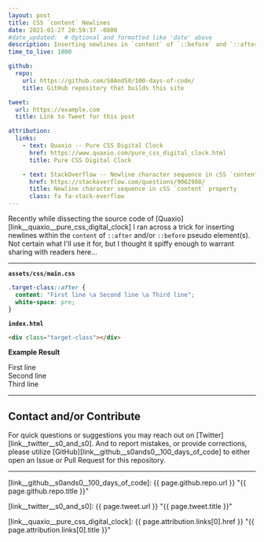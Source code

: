 ```yaml
---
layout: post
title: CSS `content` Newlines
date: 2021-01-27 20:59:37 -0800
#date_updated:  # Optional and formatted like 'date' above
description: Inserting newlines in `content` of `::before` and `::after` pseudo elements
time_to_live: 1800

github:
  repo:
    url: https://github.com/S0AndS0/100-days-of-code/
    title: GitHub repository that builds this site

tweet:
  url: https://example.com
  title: Link to Tweet for this post

attribution:
  links:
    - text: Quaxio -- Pure CSS Digital Clock
      href: https://www.quaxio.com/pure_css_digital_clock.html
      title: Pure CSS Digital Clock

    - text: StackOverflow -- Newline character sequence in cSS `content` property
      href: https://stackoverflow.com/questions/9062988/
      title: Newline character sequence in cSS `content` property
      class: fa fa-stack-overflow
---
```




Recently while dissecting the source code of [Quaxio][link__quaxio__pure_css_digital_clock] I ran across a trick for inserting newlines within the `content` of `::after` and/or `::before` pseudo element(s). Not certain what I'll use it for, but I thought it spiffy enough to warrant sharing with readers here...


---


**`assets/css/main.css`**


```css
.target-class::after {
  content: "First line \a Second line \a Third line";
  white-space: pre;
}
```


**`index.html`**


```html
<div class="target-class"></div>
```


**Example Result**


<style>
.target-class::after {
  content: "First line \a Second line \a Third line";
  white-space: pre;
}
</style>


<div class="target-class"></div>


______


## Contact and/or Contribute
[heading__contact_andor_contribute]: #contact-andor-contribute


For quick questions or suggestions you may reach out on [Twitter][link__twitter__s0_and_s0]. And to report mistakes, or provide corrections, please utilize [GitHub][link__github__s0ands0__100_days_of_code] to either open an Issue or Pull Request for this repository.


______



[link__github__s0ands0__100_days_of_code]: {{ page.github.repo.url }} "{{ page.github.repo.title }}"

[link__twitter__s0_and_s0]: {{ page.tweet.url }} "{{ page.tweet.title }}"

[link__quaxio__pure_css_digital_clock]: {{ page.attribution.links[0].href }} "{{ page.attribution.links[0].title }}"

